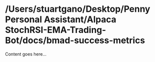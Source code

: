# /Users/stuartgano/Desktop/Penny Personal Assistant/Alpaca StochRSI-EMA-Trading-Bot/docs/bmad-success-metrics

Content goes here...
